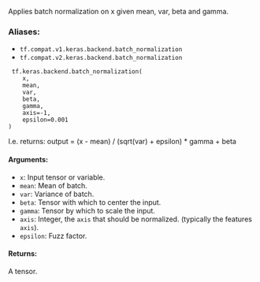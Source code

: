 
Applies batch normalization on x given mean, var, beta and gamma.
### Aliases:
- `tf.compat.v1.keras.backend.batch_normalization`
- `tf.compat.v2.keras.backend.batch_normalization`

```
 tf.keras.backend.batch_normalization(
    x,
    mean,
    var,
    beta,
    gamma,
    axis=-1,
    epsilon=0.001
)
```

I.e. returns: output = (x - mean) / (sqrt(var) + epsilon) * gamma + beta
#### Arguments:
- `x`: Input tensor or variable.
- `mean`: Mean of batch.
- `var`: Variance of batch.
- `beta`: Tensor with which to center the input.
- `gamma`: Tensor by which to scale the input.
- `axis`: Integer, the `axis` that should be normalized. (typically the features `axis`).
- `epsilon`: Fuzz factor.
#### Returns:

A tensor.
